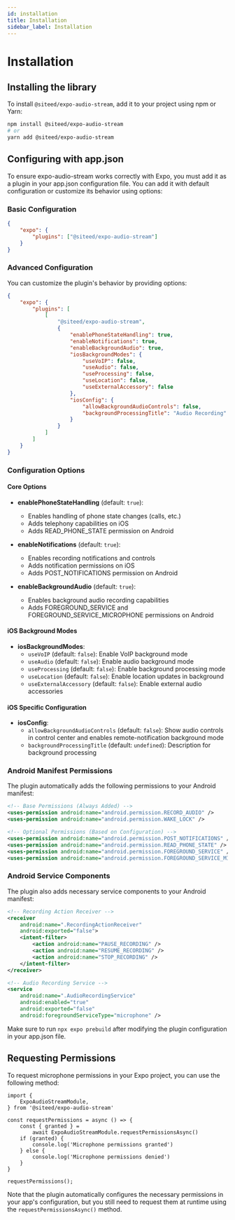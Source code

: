 ```yaml
---
id: installation
title: Installation
sidebar_label: Installation
---
```


# Installation

## Installing the library

To install `@siteed/expo-audio-stream`, add it to your project using npm or Yarn:

```bash
npm install @siteed/expo-audio-stream
# or
yarn add @siteed/expo-audio-stream
```

## Configuring with app.json

To ensure expo-audio-stream works correctly with Expo, you must add it as a plugin in your app.json configuration file. You can add it with default configuration or customize its behavior using options:

### Basic Configuration

```json
{
    "expo": {
        "plugins": ["@siteed/expo-audio-stream"]
    }
}
```

### Advanced Configuration

You can customize the plugin's behavior by providing options:

```json
{
    "expo": {
        "plugins": [
            [
                "@siteed/expo-audio-stream",
                {
                    "enablePhoneStateHandling": true,
                    "enableNotifications": true,
                    "enableBackgroundAudio": true,
                    "iosBackgroundModes": {
                        "useVoIP": false,
                        "useAudio": false,
                        "useProcessing": false,
                        "useLocation": false,
                        "useExternalAccessory": false
                    },
                    "iosConfig": {
                        "allowBackgroundAudioControls": false,
                        "backgroundProcessingTitle": "Audio Recording"
                    }
                }
            ]
        ]
    }
}
```

### Configuration Options

#### Core Options
- **enablePhoneStateHandling** (default: `true`): 
  - Enables handling of phone state changes (calls, etc.)
  - Adds telephony capabilities on iOS
  - Adds READ_PHONE_STATE permission on Android

- **enableNotifications** (default: `true`):
  - Enables recording notifications and controls
  - Adds notification permissions on iOS
  - Adds POST_NOTIFICATIONS permission on Android

- **enableBackgroundAudio** (default: `true`):
  - Enables background audio recording capabilities
  - Adds FOREGROUND_SERVICE and FOREGROUND_SERVICE_MICROPHONE permissions on Android

#### iOS Background Modes
- **iosBackgroundModes**:
  - `useVoIP` (default: `false`): Enable VoIP background mode
  - `useAudio` (default: `false`): Enable audio background mode
  - `useProcessing` (default: `false`): Enable background processing mode
  - `useLocation` (default: `false`): Enable location updates in background
  - `useExternalAccessory` (default: `false`): Enable external audio accessories

#### iOS Specific Configuration
- **iosConfig**:
  - `allowBackgroundAudioControls` (default: `false`): Show audio controls in control center and enables remote-notification background mode
  - `backgroundProcessingTitle` (default: `undefined`): Description for background processing

### Android Manifest Permissions

The plugin automatically adds the following permissions to your Android manifest:
```xml
<!-- Base Permissions (Always Added) -->
<uses-permission android:name="android.permission.RECORD_AUDIO" />
<uses-permission android:name="android.permission.WAKE_LOCK" />

<!-- Optional Permissions (Based on Configuration) -->
<uses-permission android:name="android.permission.POST_NOTIFICATIONS" />
<uses-permission android:name="android.permission.READ_PHONE_STATE" />
<uses-permission android:name="android.permission.FOREGROUND_SERVICE" />
<uses-permission android:name="android.permission.FOREGROUND_SERVICE_MICROPHONE" />
```

### Android Service Components

The plugin also adds necessary service components to your Android manifest:
```xml
<!-- Recording Action Receiver -->
<receiver
    android:name=".RecordingActionReceiver"
    android:exported="false">
    <intent-filter>
        <action android:name="PAUSE_RECORDING" />
        <action android:name="RESUME_RECORDING" />
        <action android:name="STOP_RECORDING" />
    </intent-filter>
</receiver>

<!-- Audio Recording Service -->
<service
    android:name=".AudioRecordingService"
    android:enabled="true"
    android:exported="false"
    android:foregroundServiceType="microphone" />
```

Make sure to run `npx expo prebuild` after modifying the plugin configuration in your app.json file.

## Requesting Permissions

To request microphone permissions in your Expo project, you can use the following method:

```tsx
import {
    ExpoAudioStreamModule,
} from '@siteed/expo-audio-stream'

const requestPermissions = async () => {
    const { granted } =
        await ExpoAudioStreamModule.requestPermissionsAsync()
    if (granted) {
        console.log('Microphone permissions granted')
    } else {
        console.log('Microphone permissions denied')
    }
}

requestPermissions();
```

Note that the plugin automatically configures the necessary permissions in your app's configuration, but you still need to request them at runtime using the `requestPermissionsAsync()` method.